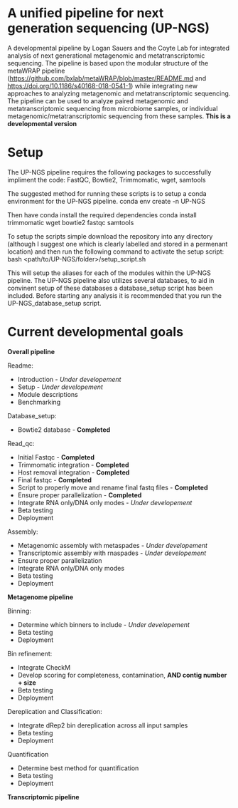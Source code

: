 # A unified pipeline for next generation sequencing (UP-NGS)
A developmental pipeline by Logan Sauers and the Coyte Lab for integrated analysis of next generational metagenomic and metatranscriptomic sequencing. The pipeline is based upon the modular structure of the metaWRAP pipeline (https://github.com/bxlab/metaWRAP/blob/master/README.md and https://doi.org/10.1186/s40168-018-0541-1) while integrating new approaches to analyzing metagenomic and metatranscriptomic sequencing. The pipeline can be used to analyze paired metagenomic and metatranscriptomic sequencing from microbiome samples, or individual metagenomic/metatranscriptomic sequencing from these samples. **This is a developmental version**

# Setup
The UP-NGS pipeline requires the following packages to successfully impliment the code:
  FastQC, Bowtie2,  Trimmomatic, wget, samtools

The suggested method for running these scripts is to setup a conda environment for the UP-NGS pipeline. 
  conda env create -n UP-NGS

Then have conda install the required dependencies
  conda install trimmomatic wget bowtie2 fastqc samtools

To setup the scripts simple download the repository into any directory (although I suggest one which is clearly labelled and stored in a permenant location) and then run the following command to activate the setup script:
  bash <path/to/UP-NGS/folder>/setup_script.sh

This will setup the aliases for each of the modules within the UP-NGS pipeline. The UP-NGS pipeline also utilizes several databases, to aid in convinent setup of these databases a database_setup script has been included. Before starting any analysis it is recommended that you run the UP-NGS_database_setup script.

# Current developmental goals
**Overall pipeline**

Readme:
  - Introduction - *Under developement*
  - Setup - *Under developement*
  - Module descriptions
 -  Benchmarking 
  
Database_setup:
  - Bowtie2 database - **Completed**
  

Read_qc:
 - Initial Fastqc - **Completed**
 -  Trimmomatic integration - **Completed**
 - Host removal integration - **Completed**
 - Final fastqc - **Completed**
 -  Script to properly move and rename final fastq files - **Completed**
 - Ensure proper parallelization - **Completed**
 - Integrate RNA only/DNA only modes - *Under developement*
 - Beta testing  
 - Deployment

Assembly:
 - Metagenomic assembly with metaspades - *Under developement*
 - Transcriptomic assembly with rnaspades - *Under developement*
 - Ensure proper parallelization
 - Integrate RNA only/DNA only modes
 - Beta testing
 - Deployment

**Metagenome pipeline**

Binning:
 - Determine which binners to include - *Under developement*
 - Beta testing
 - Deployment
  
Bin refinement:
 - Integrate CheckM
 - Develop scoring for completeness, contamination, **AND contig number + size**
 - Beta testing
 - Deployment
  
Dereplication and Classification:
 - Integrate dRep2 bin dereplication across all input samples
 - Beta testing
 - Deployment
  
Quantification
 - Determine best method for quantification
 - Beta testing
 - Deployment

**Transcriptomic pipeline**



